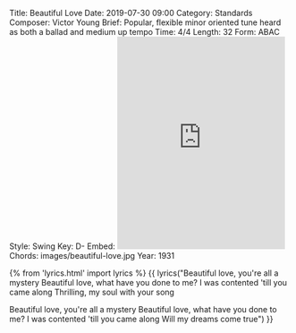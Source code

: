 Title: Beautiful Love
Date: 2019-07-30 09:00
Category: Standards
Composer: Victor Young
Brief: Popular, flexible minor oriented tune heard as both a ballad and medium up tempo
Time: 4/4
Length: 32
Form: ABAC
Style: Swing
Key: D-
Embed: <iframe src="https://open.spotify.com/embed/user/thatdavidmiller/playlist/7tZoMf2jhBvFnc1CGzY2Po" width="300" height="380" frameborder="0" allowtransparency="true" allow="encrypted-media"></iframe>
Chords: images/beautiful-love.jpg
Year: 1931

{% from 'lyrics.html' import lyrics %}
{{ lyrics("Beautiful love, you're all a mystery
Beautiful love, what have you done to me?
I was contented 'till you came along
Thrilling, my soul with your song

Beautiful love, you're all a mystery
Beautiful love, what have you done to me?
I was contented 'till you came along
Will my dreams come true") }}
